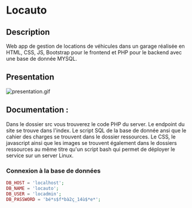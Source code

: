 # Locauto

## Description

Web app de gestion de locations de véhicules dans un garage réalisée en HTML, CSS, JS, Bootstrap pour le frontend
et PHP pour le backend avec une base de donnée MYSQL.

## Presentation

![presentation.gif](ressources%2Fimages%2Fpresentation.gif)

## Documentation :

Dans le dossier src vous trouverez le code PHP du server. Le endpoint du site se trouve dans l'index.
Le script SQL de la base de donnée ansi que le cahier des charges se trouvent dans le dossier ressources.
Le CSS, le javascript ainsi que les images se trouvent également dans le dossiers ressources au même titre qu'un
script bash qui permet de déployer le service sur un server Linux.

### Connexion à la base de données

```php
DB_HOST = 'localhost';
DB_NAME = 'locauto';
DB_USER = 'locadmin';
DB_PASSWORD = 'bé*s$f*bà2ç_14ù$*e*';
```
